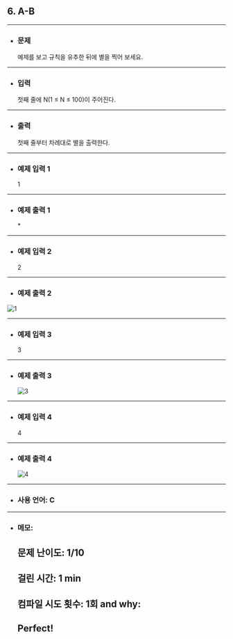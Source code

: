 ## 6. A-B

---

- ### 문제

  예제를 보고 규칙을 유추한 뒤에 별을 찍어 보세요.
  
---


- ### 입력

  첫째 줄에 N(1 ≤ N ≤ 100)이 주어진다.
---

- ### 출력

  첫째 줄부터 차례대로 별을 출력한다.

---
 
- ### 예제 입력 1 

  1

---

- ### 예제 출력 1 

  \*

---

- ### 예제 입력 2

  2

---

- ### 예제 출력 2

  
![1](https://user-images.githubusercontent.com/58179041/79100267-185a5000-7da1-11ea-948f-85479f5522f1.png)  

---

- ### 예제 입력 3 

  3

---

- ### 예제 출력 3 

  ![3](https://user-images.githubusercontent.com/58179041/79100277-1db79a80-7da1-11ea-8147-2d4430850a93.png)

---

- ### 예제 입력 4

  4

---

- ### 예제 출력 4 

  
  ![4](https://user-images.githubusercontent.com/58179041/79100282-2019f480-7da1-11ea-984e-7fa803f92df9.png)

---

- ### 사용 언어: C

---

- ### 메모:

  ## 문제 난이도: 1/10
  ## 걸린 시간: 1 min
  ## 컴파일 시도 횟수: 1회 and why:
  ## Perfect!
  
